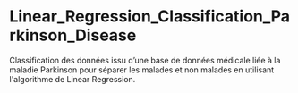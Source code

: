 # Linear_Regression_Classification_Parkinson_Disease
Classification des données issu d’une base de données médicale liée à la maladie Parkinson pour séparer les malades et non malades en utilisant l'algorithme de Linear Regression.
